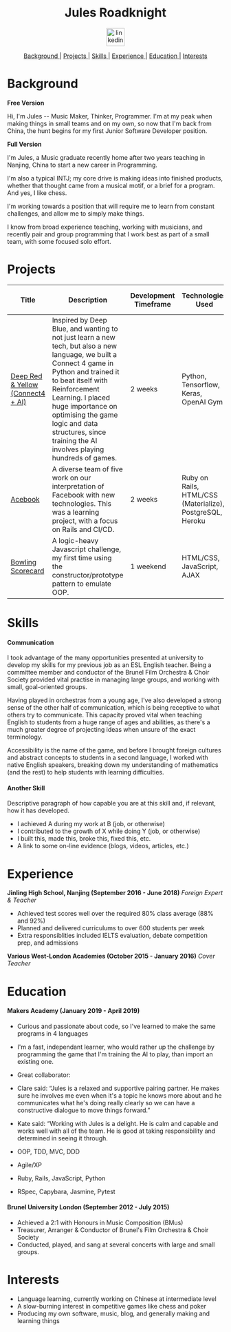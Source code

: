 <h1 align="center">Jules Roadknight</h1>

<p align="center">
<a href="https://www.linkedin.com/in/jules-roadknight/">
<img src="https://www.iconfinder.com/data/icons/free-social-icons/67/linkedin_circle_color-512.png" alt="linkedin" hspace="50" height="42" width="42"></a></p>

<div align="center">
    
[Background ](#background) | 
[Projects ](#projects) | 
[Skills ](#skills) | 
[Experience ](#experience) | 
[Education ](#education) | 
[Interests ](#interests)

</div>

# Background

**Free Version**

Hi, I'm Jules -- Music Maker, Thinker, Programmer. I'm at my peak when making things in small teams and on my own, so now that I'm back from China, the hunt begins for my first Junior Software Developer position.

**Full Version**

I'm Jules, a Music graduate recently home after two years teaching in Nanjing, China to start a new career in Programming.

I'm also a typical INTJ; my core drive is making ideas into finished products, whether that thought came from a musical motif, or a brief for a program. And yes, I like chess.

I'm working towards a position that will require me to learn from constant challenges, and allow me to simply make things.

I know from broad experience teaching, working with musicians, and recently pair and group programming that I work best as part of a small team, with some focused solo effort.

# Projects
| Title | Description | Development Timeframe | Technologies Used | Test Suites/CIs/CDs Employed |
|--|--|--|--|--|
| [Deep Red & Yellow (Connect4 + AI)](https://github.com/Jimjule/deep_red_yellow_connect4) | Inspired by Deep Blue, and wanting to not just learn a new tech, but also a new language, we built a Connect 4 game in Python and trained it to beat itself with Reinforcement Learning. I placed huge importance on optimising the game logic and data structures, since training the AI involves playing hundreds of games. | 2 weeks | Python, Tensorflow, Keras, OpenAI Gym | Pytest |
| [Acebook](https://github.com/Jimjule/Acebook-Team_404) | A diverse team of five work on our interpretation of Facebook with new technologies. This was a learning project, with a focus on Rails and CI/CD. | 2 weeks | Ruby on Rails, HTML/CSS (Materialize), PostgreSQL, Heroku | RSpec, Capybara, Travis, Selenium Webdriver |
| [Bowling Scorecard](https://github.com/Jimjule/bowling-challenge) | A logic-heavy Javascript challenge, my first time using the constructor/prototype pattern to emulate OOP.  | 1 weekend |HTML/CSS, JavaScript, AJAX | Jasmine  |

# Skills

#### Communication

I took advantage of the many opportunities presented at university to develop my skills for my previous job as an ESL English teacher. Being a committee member and conductor of the Brunel Film Orchestra & Choir Society provided vital practise in managing large groups, and working with small, goal-oriented groups.

Having played in orchestras from a young age, I've also developed a strong sense of the other half of communication, which is being receptive to what others try to communicate. This capacity proved vital when teaching English to students from a huge range of ages and abilities, as there's a much greater degree of projecting ideas when unsure of the exact terminology.

Accessibility is the name of the game, and before I brought foreign cultures and abstract concepts to students in a second language, I worked with native English speakers, breaking down my understanding of mathematics (and the rest) to help students with learning difficulties.

#### Another Skill

Descriptive paragraph of how capable you are at this skill and, if relevant, how it has developed.

- I achieved A during my work at B (job, or otherwise)
- I contributed to the growth of X while doing Y (job, or otherwise)
- I built this, made this, broke this, fixed this, etc.
- A link to some on-line evidence (blogs, videos, articles, etc.)

# Experience

**Jinling High School, Nanjing (September 2016 - June 2018)**
*Foreign Expert & Teacher*
- Achieved test scores well over the required 80% class average (88% and 92%)
- Planned and delivered curriculums to over 600 students per week
- Extra responsiblities included IELTS evaluation, debate competition prep, and admissions

**Various West-London Academies (October 2015 - January 2016)**
*Cover Teacher*  

# Education

#### Makers Academy (January 2019 - April 2019)

- Curious and passionate about code, so I've learned to make the same programs in 4 languages
- I'm a fast, independant learner, who would rather up the challenge by programming the game that I'm training the AI to play, than import an existing one.
- Great collaborator:
- Clare said: “Jules is a relaxed and supportive pairing partner. He makes sure he involves me even when it's a topic he knows more about and he communicates what he's doing really clearly so we can have a constructive dialogue to move things forward.”
- Kate said: “Working with Jules is a delight. He is calm and capable and works well with all of the team. He is good at taking responsibility and determined in seeing it through.

- OOP, TDD, MVC, DDD
- Agile/XP
- Ruby, Rails, JavaScript, Python
- RSpec, Capybara, Jasmine, Pytest

#### Brunel University London (September 2012 - July 2015)

- Achieved a 2:1 with Honours in Music Composition (BMus)
- Treasurer, Arranger & Conductor of Brunel's Film Orchestra & Choir Society
- Conducted, played, and sang at several concerts with large and small groups.

# Interests

- Language learning, currently working on Chinese at intermediate level
- A slow-burning interest in competitive games like chess and poker
- Producing my own software, music, blog, and generally making and learning things
